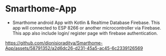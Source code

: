 # Smarthome-App
- Smarthome android App with Kotlin &amp; Realtime Database Firebase. This app will connected to ESP 8266 or another microcontroller via Firebase. This app also include login/ register page with firebase authentication.

https://github.com/dionisioraditya/Smarthome-App/assets/58791352/a2d6dc26-d231-45a5-ac45-6c2339126569
